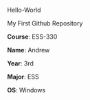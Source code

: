 Hello-World

My First Github Repository

**Course**: ESS-330

**Name**: Andrew

**Year**: 3rd

**Major**: ESS

**OS**: Windows

